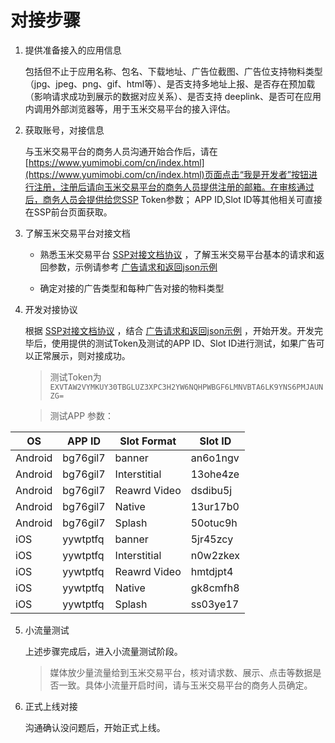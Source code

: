 # 对接步骤

1. 提供准备接入的应用信息

    包括但不止于应用名称、包名、下载地址、广告位截图、广告位支持物料类型（jpg、jpeg、png、gif、html等）、是否支持多地址上报、是否存在预加载（影响请求成功到展示的数据对应关系）、是否支持 deeplink、是否可在应用内调用外部浏览器等，用于玉米交易平台的接入评估。

2. 获取账号，对接信息

    与玉米交易平台的商务人员沟通开始合作后，请在[https://www.yumimobi.com/cn/index.html](https://www.yumimobi.com/cn/index.html)页面点击“我是开发者”按钮进行注册，注册后请向玉米交易平台的商务人员提供注册的邮箱。在审核通过后，商务人员会提供给您SSP Token参数； APP ID,Slot ID等其他相关可直接在SSP前台页面获取。

3. 了解玉米交易平台对接文档

    + 熟悉玉米交易平台 [SSP对接文档协议](request_and_response.md) ，了解玉米交易平台基本的请求和返回参数，示例请参考 [广告请求和返回json示例](sample_of_request_and_response.md)

    + 确定对接的广告类型和每种广告对接的物料类型

4. 开发对接协议

    根据 [SSP对接文档协议](request_and_response.md) ，结合 [广告请求和返回json示例](sample_of_request_and_response.md) ，开始开发。开发完毕后，使用提供的测试Token及测试的APP ID、Slot ID进行测试，如果广告可以正常展示，则对接成功。
    > 测试Token为``EXVTAW2VYMKUY30TBGLUZ3XPC3H2YW6NQHPWBGF6LMNVBTA6LK9YNS6PMJAUNZG=`` 

     > 测试APP 参数：


| OS | APP ID | Slot Format | Slot ID |
| ----- | ----- | ----- | ----- |
| Android | bg76gil7 | banner | an6o1ngv |
| Android | bg76gil7 | Interstitial | 13ohe4ze |
| Android | bg76gil7 | Reawrd Video | dsdibu5j |
| Android | bg76gil7 | Native | 13ur17b0 |
| Android | bg76gil7 | Splash | 50otuc9h |
| iOS | yywtptfq | banner | 5jr45zcy |
| iOS | yywtptfq | Interstitial | n0w2zkex |
| iOS | yywtptfq | Reawrd Video | hmtdjpt4 |
| iOS | yywtptfq | Native | gk8cmfh8 |
| iOS | yywtptfq | Splash | ss03ye17 |


5. 小流量测试

    上述步骤完成后，进入小流量测试阶段。

    > 媒体放少量流量给到玉米交易平台，核对请求数、展示、点击等数据是否一致。具体小流量开启时间，请与玉米交易平台的商务人员确定。

6. 正式上线对接

    沟通确认没问题后，开始正式上线。
